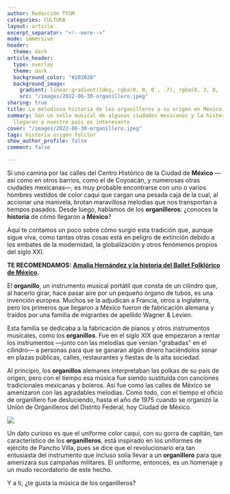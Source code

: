 ```yaml
---
author: Redacción TYSM
categories: CULTURA
layout: article
excerpt_separator: "<!--more-->"
mode: immersive
header:
  theme: dark
article_header:
  type: overlay
  theme: dark
  background_color: "#203028"
  background_image:
    gradient: linear-gradient(1deg, rgba(0, 0, 0 , .7), rgba(8, 3, 8, .9))
    src: "/images/2022-06-30-organillero.jpeg"
sharing: true
title: La melodiosa historia de los organilleros y su origen en México
summary: Son un sello musical de algunas ciudades mexicanas y la historia de cómo
  llegaron a nuestro país es interesante
cover: "/images/2022-06-30-organillero.jpeg"
tags: historia origen folclor
show_author_profile: false
comment: false

---
```

Si uno camina por las calles del Centro Histórico de la Ciudad de **México** —así como en otros barrios, como el de Coyoacán, y numerosas otras ciudades mexicanas—, es muy probable encontrarse con uno o varios hombres vestidos de color caqui que cargan una pesada caja de la cual, al accionar una manivela, brotan maravillosa melodías que nos transportan a tiempos pasados. Desde luego, hablamos de los **organilleros**: ¿conoces la **historia** de cómo llegaron a **México**?

Aquí te contamos un poco sobre cómo surgió esta tradición que, aunque sigue viva, como tantas otras cosas está en peligro de extinción debido a los embates de la modernidad, la globalización y otros fenómenos propios del siglo XXI.

**TE RECOMENDAMOS:** [**Amalia Hernández y la historia del Ballet Folklórico de México**](https://blog.tonoysumariachi.com/cultura/2022/12/05/amalia-hernandez-y-la-historia-del-ballet-folklorico-de-mexico.html)**.**

El **organillo**, un instrumento musical portátil que consta de un cilindro que, al hacerlo girar, hace pasar aire por un pequeño órgano de tubos, es una invención europea. Muchos se la adjudican a Francia, otros a Inglaterra, pero los primeros que llegaron a México fueron de fabricación alemana y traídos por una familia de migrantes de apellido Wagner & Levien.

Esta familia se dedicaba a la fabricación de pianos y otros instrumentos musicales, como los **organillos**. Fue en el siglo XIX que empezaron a rentar los instrumentos —junto con las melodías que venían "grabadas" en el cilindro— a personas para que se ganaran algún dinero haciéndolos sonar en plazas públicas, calles, restaurantes y fiestas de la alta sociedad.

Al principio, los **organillos** alemanes interpretaban las polkas de su país de origen, pero con el tiempo esa música fue siendo sustituida con canciones tradicionales mexicanas y boleros. Así fue como las calles de México se amenizaron con las agradables melodías. Como todo, con el tiempo el oficio de organillero fue desluciendo, hasta el año de 1975 cuando se organizó la Unión de Organilleros del Distrito Federal, hoy Ciudad de México.

![](https://upload.wikimedia.org/wikipedia/commons/thumb/e/e7/Organillero_del_z%C3%B3calo_de_la_Ciudad_de_M%C3%A9xico_02.JPG/768px-Organillero_del_z%C3%B3calo_de_la_Ciudad_de_M%C3%A9xico_02.JPG)

Un dato curioso es que el uniforme color caqui, con su gorra de capitán, tan característico de los **organilleros**, está inspirado en los uniformes de ejército de Pancho Villa, pues se dice que el revolucionario era tan entusiasta del instrumento que incluso solía llevar a un **organillero** para que amenizara sus campañas militares. El uniforme, entonces, es un homenaje y un mudo recordatorio de este hecho.

Y a ti, ¿te gusta la música de los organilleros?